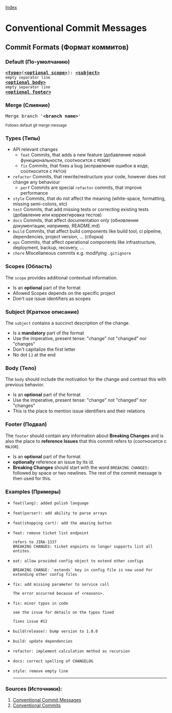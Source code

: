 [Index](https://github.com/astrekhin/bash-git-vim-notes)

# Conventional Commit Messages 

## Commit Formats (Формат коммитов)

### Default (По-умолчанию)
<pre>
<b><a href="#types">&lt;type&gt;</a></b></font>(<b><a href="#scopes">&lt;optional scope&gt;</a></b>): <b><a href="#subject">&lt;subject&gt;</a></b>
<sub>empty separator line</sub>
<b><a href="#body">&lt;optional body&gt;</a></b>
<sub>empty separator line</sub>
<b><a href="#footer">&lt;optional footer&gt;</a></b>
</pre>

### Merge (Слияние)
<pre>
Merge branch '<b>&lt;branch name&gt;</b>'
</pre>
<sup>Follows default git merge message</sup>


### Types (Типы)
* API relevant changes
    * `feat` Commits, that adds a new feature (добавление новой функциональности, соотносится с `MINOR`)
    * `fix` Commits, that fixes a bug (исправление ошибок в коде, соотносится с `PATCH`)
* `refactor` Commits, that rewrite/restructure your code, however does not change any behaviour
    * `perf` Commits are special `refactor` commits, that improve performance
* `style` Commits, that do not affect the meaning (white-space, formatting, missing semi-colons, etc)
* `test` Commits, that add missing tests or correcting existing tests (добавление или корректировка тестов)
* `docs` Commits, that affect documentation only (обновление документации, например, README.md)
* `build` Commits, that affect build components like build tool, ci pipeline, dependencies, project version, ... (сборка)
* `ops` Commits, that affect operational components like infrastructure, deployment, backup, recovery, ...
* `chore` Miscellaneous commits e.g. modifying `.gitignore`

### Scopes (Область)
The `scope` provides additional contextual information.
* Is an **optional** part of the format
* Allowed Scopes depends on the specific project
* Don't use issue identifiers as scopes

### Subject (Краткое описание)
The `subject` contains a succinct description of the change.
* Is a **mandatory** part of the format
* Use the imperative, present tense: "change" not "changed" nor "changes"
* Don't capitalize the first letter
* No dot (.) at the end

### Body (Тело)
The `body` should include the motivation for the change and contrast this with previous behavior.
* Is an **optional** part of the format
* Use the imperative, present tense: "change" not "changed" nor "changes"
* This is the place to mention issue identifiers and their relations

### Footer (Подвал)
The `footer` should contain any information about **Breaking Changes** and is also the place to **reference Issues** that this commit refers to (соотносится с `MAJOR`).
* Is an **optional** part of the format
* **optionally** reference an issue by its id.
* **Breaking Changes** should start with the word `BREAKING CHANGES:` followed by space or two newlines. The rest of the commit message is then used for this. 


### Examples (Примеры)
* ```
  feat(lang): added polish language
  ```
* ```
  feat(parser): add ability to parse arrays
  ```
* ```
  feat(shopping cart): add the amazing button
  ```
* ```
  feat: remove ticket list endpoint
  
  refers to JIRA-1337
  BREAKING CHANGES: ticket enpoints no longer supports list all entites.
  ```
* ```
  eat: allow provided config object to extend other configs

  BREAKING CHANGE: `extends` key in config file is now used for extending other config files
  ```
* ```
  fix: add missing parameter to service call
  
  The error occurred because of <reasons>.
  ```
* ```
  fix: minor typos in code

  see the issue for details on the typos fixed

  fixes issue #12
  ```
* ```
  build(release): bump version to 1.0.0
  ```
* ```
  build: update dependencies
  ```
* ```
  refactor: implement calculation method as recursion
  ```
* ```
  docs: correct spelling of CHANGELOG
  ```
* ```
  style: remove empty line
  ```
  
  ---
  
### Sources (Источники): 
1. [Conventional Commit Messages](https://gist.github.com/qoomon/5dfcdf8eec66a051ecd85625518cfd13)
2. [Conventional Commits](https://www.conventionalcommits.org/en/v1.0.0/)
